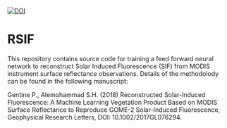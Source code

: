 <a href="https://zenodo.org/badge/latestdoi/120044954"><img src="https://zenodo.org/badge/120044954.svg" alt="DOI"></a>

# RSIF
This repository contains source code for training a feed forward neural network to reconstruct Solar Induced Fluorescence (SIF) from MODIS instrument surface reflectance observations. 
Details of the methodolody can be found in the following manuscript:


Gentine P., Alemohammad S.H. (2018) Reconstructed Solar-Induced Fluorescence: A Machine Learning Vegetation Product Based on MODIS Surface Reflectance to Reproduce GOME-2 Solar-Induced Fluorescence, Geophysical Research Letters, DOI: 10.1002/2017GL076294. 
